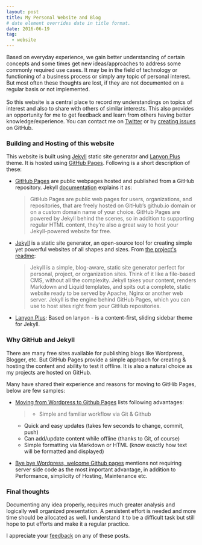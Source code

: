 ```yaml
---
layout: post
title: My Personal Website and Blog
# date element overrides date in title format.
date: 2016-06-19
tag:
  - website
---
```


Based on everyday experience, we gain better understanding of certain concepts and some times get new ideas/approaches to address some commonly required use cases. It may be in the field of technology or functioning of a business process or simply any topic of personal interest. But most often these thoughts are lost, if they are not documented on a regular basis or not implemented.
<br/><br/>
So this website is a central place to record my understandings on topics of interest and also to share with others of similar interests. This also provides an opportunity for me to get feedback and learn from others having better knowledge/experience. You can contact me on [Twitter](https://twitter.com/prashantbhat) or by [creating issues](https://github.com/prashantbhat/prashantbhat.github.io/issues/new) on GitHub.

<!--more-->

### Building and Hosting of this website

This website is built using [Jekyll](https://jekyllrb.com/) static site generator and [Lanyon Plus](https://github.com/dyndna/lanyon-plus.git) theme. It is hosted using [GitHub Pages](https://pages.github.com/). Following is a short description of these:

* [GitHub Pages](https://pages.github.com/) are public webpages hosted and published from a GitHub repository. Jekyll [documentation](https://jekyllrb.com/docs/github-pages) explains it as:

  > GitHub Pages are public web pages for users, organizations, and repositories, that are freely hosted on GitHub’s github.io domain or on a custom domain name of your choice. GitHub Pages are powered by Jekyll behind the scenes, so in addition to supporting regular HTML content, they’re also a great way to host your Jekyll-powered website for free.

* [Jekyll](http://jekyllrb.com) is a static site generator, an open-source tool for creating simple yet powerful websites of all shapes and sizes. From [the project's readme](https://github.com/mojombo/jekyll/blob/master/README.markdown):

  > Jekyll is a simple, blog-aware, static site generator perfect for personal, project, or organization sites. Think of it like a file-based CMS, without all the complexity. Jekyll takes your content, renders Markdown and Liquid templates, and spits out a complete, static website ready to be served by Apache, Nginx or another web server. Jekyll is the engine behind GitHub Pages, which you can use to host sites right from your GitHub repositories.

* [Lanyon Plus](https://github.com/dyndna/lanyon-plus.git): Based on lanyon - is a content-first, sliding sidebar theme for Jekyll.

### Why GitHub and Jekyll

There are many free sites available for publishing blogs like Wordpress, Blogger, etc. But GitHub Pages provide a simple approach for creating & hosting the content and ability to test it offline. It is also a natural choice as my projects are hosted on GitHub.

Many have shared their experience and reasons for moving to GitHib Pages, below are few samples:

* [Moving from Wordpress to Github Pages](http://perfectionkills.com/moving-from-wordpress-to-github-pages) lists following advantages:

  >* Simple and familiar workflow via Git & Github
   * Quick and easy updates (takes few seconds to change, commit, push)
   * Can add/update content while offline (thanks to Git, of course)
   * Simple formatting via Markdown or HTML (know exactly how text will be formatted and displayed)

* [Bye bye Wordpress, welcome Github pages](http://tostring.it/2014/05/21/bye-bye-wordpress-welcome-github-pages) mentions not requiring server side code as the most important advantage, in addition to Performance, simplicity of Hosting, Maintenance etc.

### Final thoughts

Documenting any idea properly, requires much greater analysis and logically well organized presentation. A persistent effort is needed and more time should be allocated as well. I understand it to be a difficult task but still hope to put efforts and make it a regular practice.

 I appreciate your [feedback](https://twitter.com/prashantbhat) on any of these posts.
